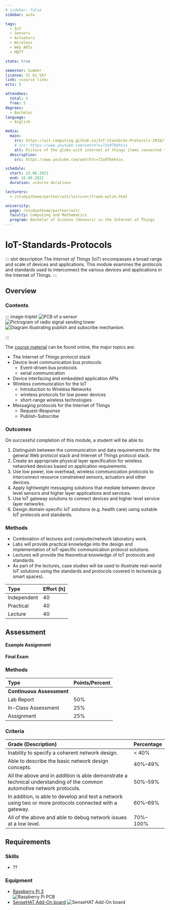 ```yaml
---
# sidebar: false
sidebar: auto

tags:
  - IoT
  - Sensors
  - Actuators
  - Wireless
  - Web APIs
  - MQTT

state: true

semester: Summer
license: CC by SA?
link: =course link=
ects: 5

attendees:
  total: 5
  free: 5
degrees:
  - Bachelor
language:
  - English

media:
  main:
    src: https://wit-computing.github.io/IoT-Standards-Protocols-2018/topic-01/talk-1/talk-1.jpg
    # src: https://www.youtube.com/watch?v=72o9Tbmhtss
    alt: Picture of the globe with internet of things items connected to it.
  description:
    src: https://www.youtube.com/watch?v=72o9Tbmhtss

schedule:
  start: 15.06.2021
  end: 16.06.2021
  duration: =course duration=

lecturers:
  - /studyathome/partner/wit/lecturer/frank-walsh.html

university:
  page: /studyathome/partner/wit/
  faculty: Computing and Mathematics
  program: Bachelor of Science (Honours) in the Internet of Things
---
```


# IoT-Standards-Protocols

::: slot description
The _Internet of Things_ (IoT) encompasses a broad range and scale of devices and applications.
This module examines the protocols and standards used to interconnect the various devices and applications in the Internet of Things.
:::

## Overview

### Contents

::: image-triplet
<img src="https://wit-computing.github.io/IoT-Standards-Protocols-2018/topic-02/talk-1/talk-1.jpg" title="Internet of Things sensor" alt="PCB of a sensor">
<img src="https://wit-computing.github.io/IoT-Standards-Protocols-2018/topic-05/topic.png" title="Pictrogram of radio signal sending tower" alt="Pictrogram of radio signal sending tower">
<img src="https://wit-computing.github.io/IoT-Standards-Protocols-2018/topic-07/topic.png" title="Diagram illustrating publish and subscribe mechanism" alt="Diagram illustrating publish and subscribe mechanism.">

:::

The [course material](https://wit-computing.github.io/IoT-Standards-Protocols-2018/) can be found online, the major topics are:

- The Internet of Things protocol stack
- Device level communication bus protocols
  - Event-driven bus protocols
  - serial communication
- Device interfacing and embedded application APIs
- Wireless communication for the IoT
  - Introduction to Wireless Networks
  - wireless protocols for low power devices
  - short-range wireless technologies
- Messaging protocols for the Internet of Things
  - Request-Response
  - Publish-Subscribe

### Outcomes

On successful completion of this module, a student will be able to:

1. Distinguish between the communication and data requirements for the general Web protocol stack and Internet of Things protocol stack.
2. Create an appropriate physical layer specification for wireless networked devices based on application requirements.
3. Use low power, low overhead, wireless communication protocols to interconnect resource constrained sensors, actuators and other devices.
4. Apply lightweight messaging solutions that mediate between device level sensors and higher layer applications and services.
5. Use IoT gateway solutions to connect devices and higher level service layer networks.
6. Design domain-specific IoT solutions (e.g. health care) using suitable IoT protocols and standards.

### Methods

- Combination of lectures and computer/network laboratory work.
- Labs will provide practical knowledge into the design and implementation of IoT-specific communication protocol solutions.
- Lectures will provide the theoretical knowledge of IoT protocols and standards.
- As part of the lectures, case studies will be used to illustrate real-world IoT solutions using the standards and protocols covered in lectures(e.g. smart spaces).

| Type        | Effort \[h\] |
| :---------- | :----------- |
| Independent | 40           |
| Practical   | 40           |
| Lecture     | 40           |

## Assessment

<!-- Describe Assessment procedure verbally -->

#### Example Assignment

<!-- Describe an example assignment definition -->

#### Final Exam

<!-- The final exam will be ... -->

### Methods

| Type                      | Points/Percent |
| :------------------------ | :------------- |
| **Continuous Assessment** |                |
| Lab Report                | 50%            |
| In-Class Assessment       | 25%            |
| Assignment                | 25%            |

### Criteria

| Grade (Description)                                                                                                     | Percentage |
| :---------------------------------------------------------------------------------------------------------------------- | :--------- |
| Inability to specify a coherent network design.                                                                         | < 40%      |
| Able to describe the basic network design concepts.                                                                     | 40%–49%    |
| All the above and in addition is able demonstrate a technical understanding of the common automotive network protocols. | 50%–59%    |
| In addition, is able to develop and test a network using two or more protocols connected with a gateway.                | 60%–69%    |
| All of the above and able to debug network issues at a low level.                                                       | 70%–100%   |

## Requirements

### Skills

- ??

### Equipment

- [Raspberry Pi 3](https://www.raspberrypi.org/)  
   ![Raspberry Pi PCB](https://www.raspberrypi.org/homepage-9df4b/static/8ca4b04c6593a114ae562d25b6161d94/052d8/8c67a3e02f41441dae98f8b91c792c1e1b4afef1_770a5842.jpg)
- [SenseHAT Add-On board](https://www.raspberrypi.org/products/sense-hat/)
  ![SenseHAT Add-On board](https://www.raspberrypi.org/homepage-9df4b/static/9b4bc8cbb37f886e1b68cf0122ff9474/052d8/a222a1d657906db95efbca8b8467037fa1a89def_sense-hat-1733x1080-1-1733x1080.jpg)

